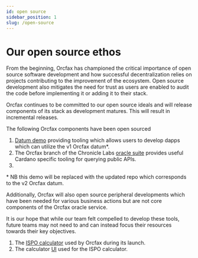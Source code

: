 ```yaml
---
id: open source
sidebar_position: 1
slug: /open-source
---
```


# Our open source ethos

<!-- This can be quite redundant given that users could navigate to our github
and search for public repos... we must find ways to add value by listing these
here -->
From the beginning, Orcfax has championed the critical importance of open source
software development and how successful decentralization relies on projects
contributing to the improvement of the ecosystem. Open source development also
mitigates the need for trust as users are enabled to audit the code before
implementing it or adding it to their stack.

Orcfax continues to be committed to our open source ideals and will release
components of its stack as development matures. This will result in incremental
releases.

The following Orcfax components have been open sourced

1. [Datum demo][datum-1] providing tooling which allows users to develop dapps
which can utilize the v1 Orcfax datum*.
1. The Orcfax branch of the Chronicle Labs [oracle suite][oracle-1] provides
useful Cardano specific tooling for querying public APIs.
1.

\* NB this demo will be replaced with the updated repo which corresponds to the
v2 Orcfax datum.

Additionally, Orcfax will also open source peripheral  developments which have
been needed for various business actions but are not core components of the
Orcfax oracle service.

It is our hope that while our team felt compelled to develop these tools, future
teams may not need to and can instead focus their resources towards their key
objectives.

<!-- Add links -->
<!-- And brief primers? -->
1. The [ISPO calculator][calc-1] used by Orcfax during its launch.
1. The calculator [UI][calc-2] used for the ISPO calculator.
<!-- 1. The validator NFT reservation tracker. Asked G about this -->
<!-- 1. The NFT [minting scripts][nft-1] used to create the Orcfax validator
license NFTs. still private -->
<!-- 1. [NFT selling][nft-2] scripts used to facilitate both the sale of the
Orcfax validator NFTs and their distribution to the purchasing wallets. still
private -->

[calc-1]: https://github.com/orcfax/ispo-calculator
[calc-2]: https://github.com/orcfax/ispo-calculator-ui
[datum-1]: https://github.com/orcfax/datum-demo
<!-- [nft-1]: https://github.com/orcfax/licenses-minting still private -->
<!-- [nft-2]: https://github.com/orcfax/licenses-sell still private -->
[oracle-1]: https://github.com/orcfax/oracle-suite
